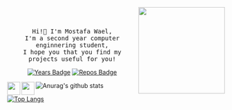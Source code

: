 <!--p align="center">
	<a href="https://github.com/Mostafa-wael"><img src="https://img.shields.io/github/followers/Mostafa-wael.svg?label=GitHub&style=social" alt="GitHub"></a>
	<a href="https://www.linkedin.com/in/mostafa-wael-b07ab91a3/"><img src="https://img.shields.io/badge/LinkedIn--_.svg?style=social&logo=linkedin" alt="LinkedIn"></a>
</p-->
<img align='right' src='https://user-images.githubusercontent.com/5713670/87202985-820dcb80-c2b6-11ea-9f56-7ec461c497c3.gif' width='200"'>
<div align="center">
<p align="center">
  <br><br>
  <samp>
    Hi!👋 I'm Mostafa Wael,
    <br>I'm a second year computer enginnering student,
      <br>I hope you that you find my projects useful for you!
    <br>
  </samp>
</p>

[![Years Badge](https://badges.pufler.dev/years/Mostafa-wael)](https://badges.pufler.dev)
[![Repos Badge](https://badges.pufler.dev/repos/Mostafa-wael)](https://badges.pufler.dev)
<!--[![Commits Badge](https://badges.pufler.dev/commits/monthly/Mostafa-wael)](https://badges.pufler.dev)-->

<a href="https://www.linkedin.com/in/mostafa-wael-b07ab91a3/">
  <img align="left" width="30px" src="https://image.flaticon.com/icons/svg/2111/2111465.svg" draggable="false" />
</a>

<a href="mailto:mostafa.w.k000@gmail.com">
  <img align="left" width="30px" src="https://image.flaticon.com/icons/svg/732/732200.svg" draggable="false" />
</a>

</div>

![Anurag's github stats](https://github-readme-stats.vercel.app/api?username=Mostafa-wael&count_private=true&hide=issues,prs&show_icons=true&theme=dracula)

[![Top Langs](https://github-readme-stats.vercel.app/api/top-langs/?username=Mostafa-wael&layout=compact&theme=dracula)](https://github.com/Mostafa-wael/github-readme-stats)


<!-- [![ReadMe Card](https://github-readme-stats.vercel.app/api/pin/?username=Mostafa-wael&repo=Self-Driving-Vehicle-Control-on-CARLA)](https://github.com/anuraghazra/github-readme-stats) -->

<!-- - Hi there 👋
- 🔭 I’m currently working on ...
- 🌱 I’m currently learning ...
- 👯 I’m looking to collaborate on ...
- 🤔 I’m looking for help with ...
- 💬 Ask me about ...
- 📫 How to reach me: ...
- 😄 Pronouns: ...
- ⚡ Fun fact: ... -->

